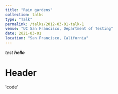 ```yaml
---
title: "Rain gardens"
collection: talks
type: "Talk"
permalink: /talks/2012-03-01-talk-1
venue: "UC San Francisco, Department of Testing"
date: 2021-03-01
location: "San Francisco, California"
---
```


*test*
***hello***
# Header

'code'
